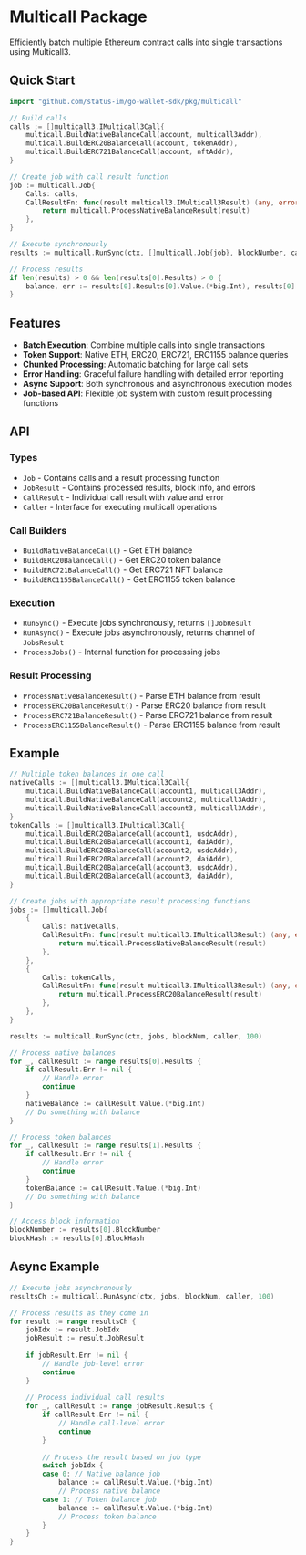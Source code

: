 # Multicall Package

Efficiently batch multiple Ethereum contract calls into single transactions using Multicall3.

## Quick Start

```go
import "github.com/status-im/go-wallet-sdk/pkg/multicall"

// Build calls
calls := []multicall3.IMulticall3Call{
    multicall.BuildNativeBalanceCall(account, multicall3Addr),
    multicall.BuildERC20BalanceCall(account, tokenAddr),
    multicall.BuildERC721BalanceCall(account, nftAddr),
}

// Create job with call result function
job := multicall.Job{
    Calls: calls,
    CallResultFn: func(result multicall3.IMulticall3Result) (any, error) {
        return multicall.ProcessNativeBalanceResult(result)
    },
}

// Execute synchronously
results := multicall.RunSync(ctx, []multicall.Job{job}, blockNumber, caller, batchSize)

// Process results
if len(results) > 0 && len(results[0].Results) > 0 {
    balance, err := results[0].Results[0].Value.(*big.Int), results[0].Results[0].Err
}
```

## Features

- **Batch Execution**: Combine multiple calls into single transactions
- **Token Support**: Native ETH, ERC20, ERC721, ERC1155 balance queries
- **Chunked Processing**: Automatic batching for large call sets
- **Error Handling**: Graceful failure handling with detailed error reporting
- **Async Support**: Both synchronous and asynchronous execution modes
- **Job-based API**: Flexible job system with custom result processing functions

## API

### Types
- `Job` - Contains calls and a result processing function
- `JobResult` - Contains processed results, block info, and errors
- `CallResult` - Individual call result with value and error
- `Caller` - Interface for executing multicall operations

### Call Builders
- `BuildNativeBalanceCall()` - Get ETH balance
- `BuildERC20BalanceCall()` - Get ERC20 token balance  
- `BuildERC721BalanceCall()` - Get ERC721 NFT balance
- `BuildERC1155BalanceCall()` - Get ERC1155 token balance

### Execution
- `RunSync()` - Execute jobs synchronously, returns `[]JobResult`
- `RunAsync()` - Execute jobs asynchronously, returns channel of `JobsResult`
- `ProcessJobs()` - Internal function for processing jobs

### Result Processing
- `ProcessNativeBalanceResult()` - Parse ETH balance from result
- `ProcessERC20BalanceResult()` - Parse ERC20 balance from result
- `ProcessERC721BalanceResult()` - Parse ERC721 balance from result
- `ProcessERC1155BalanceResult()` - Parse ERC1155 balance from result

## Example

```go
// Multiple token balances in one call
nativeCalls := []multicall3.IMulticall3Call{
    multicall.BuildNativeBalanceCall(account1, multicall3Addr),
    multicall.BuildNativeBalanceCall(account2, multicall3Addr),
    multicall.BuildNativeBalanceCall(account3, multicall3Addr),
}
tokenCalls := []multicall3.IMulticall3Call{
    multicall.BuildERC20BalanceCall(account1, usdcAddr),
    multicall.BuildERC20BalanceCall(account1, daiAddr),
    multicall.BuildERC20BalanceCall(account2, usdcAddr),
    multicall.BuildERC20BalanceCall(account2, daiAddr),
    multicall.BuildERC20BalanceCall(account3, usdcAddr),
    multicall.BuildERC20BalanceCall(account3, daiAddr),
}

// Create jobs with appropriate result processing functions
jobs := []multicall.Job{
    {
        Calls: nativeCalls,
        CallResultFn: func(result multicall3.IMulticall3Result) (any, error) {
            return multicall.ProcessNativeBalanceResult(result)
        },
    },
    {
        Calls: tokenCalls,
        CallResultFn: func(result multicall3.IMulticall3Result) (any, error) {
            return multicall.ProcessERC20BalanceResult(result)
        },
    },
}

results := multicall.RunSync(ctx, jobs, blockNum, caller, 100)

// Process native balances
for _, callResult := range results[0].Results {
    if callResult.Err != nil {
        // Handle error
        continue
    }
    nativeBalance := callResult.Value.(*big.Int)
    // Do something with balance
}

// Process token balances
for _, callResult := range results[1].Results {
    if callResult.Err != nil {
        // Handle error
        continue
    }
    tokenBalance := callResult.Value.(*big.Int)
    // Do something with balance
}

// Access block information
blockNumber := results[0].BlockNumber
blockHash := results[0].BlockHash
```

## Async Example

```go
// Execute jobs asynchronously
resultsCh := multicall.RunAsync(ctx, jobs, blockNum, caller, 100)

// Process results as they come in
for result := range resultsCh {
    jobIdx := result.JobIdx
    jobResult := result.JobResult
    
    if jobResult.Err != nil {
        // Handle job-level error
        continue
    }
    
    // Process individual call results
    for _, callResult := range jobResult.Results {
        if callResult.Err != nil {
            // Handle call-level error
            continue
        }
        
        // Process the result based on job type
        switch jobIdx {
        case 0: // Native balance job
            balance := callResult.Value.(*big.Int)
            // Process native balance
        case 1: // Token balance job
            balance := callResult.Value.(*big.Int)
            // Process token balance
        }
    }
}
```
